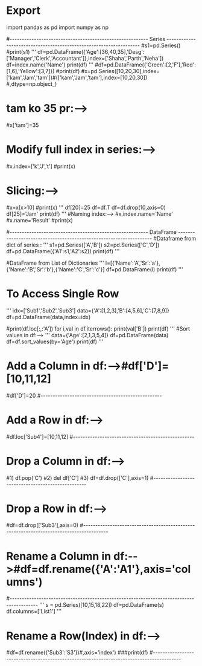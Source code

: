 # Export
import pandas as pd
import numpy as np

#--------------------------------------------------------- Series -------------------------------------------------------------------
#s1=pd.Series()
#print(s1)
'''
df=pd.DataFrame({'Age':[36,40,35],'Desg':['Manager','Clerk','Accountant']},index=['Shaha','Parth','Neha'])
df=index.name('Name')
print(df)
'''
#df=pd.DataFrame({'Green':[2,'F'],'Red':[1,6],'Yellow':[3,7]})
#print(df)
#x=pd.Series([10,20,30],index=['kam','Jam','tam'])#(['kam','Jam','tam'],index=[10,20,30])     #,dtype=np.object_)
# tam ko 35 pr:-->
#x['tam']=35
# Modify full index in series:-->
#x.index=['k','J','t']
#print(x)
# Slicing:-->
#x=x[x>10]
#print(x)
'''
df[20]=25
df=df.T
df=df.drop(10,axis=0)
df[25]='Jam'
print(df)
'''
#Naming index:-->
#x.index.name='Name'
#x.name='Result'
#print(x)

#--------------------------------------------------------- DataFrame -------------------------------------------------------------------
#Dataframe from dict of series :
'''
s1=pd.Series(['A','B'])
s2=pd.Series(['C','D'])
df=pd.DataFrame({'A1':s1,'A2':s2})
print(df)
'''

#DataFrame from List of Dictionaries
'''
l=[{'Name':'A','Sr':'a'},{'Name':'B','Sr':'b'},{'Name':'C','Sr':'c'}]
df=pd.DataFrame(l)
print(df)
'''

# To Access Single Row
'''
idx=['Sub1','Sub2','Sub3']
data={'A':[1,2,3],'B':[4,5,6],'C':[7,8,9]}
df=pd.DataFrame(data,index=idx)

#print(df.loc[:,:'A'])
for i,val in df.iterrows():
    print(val['B'])
print(df)
'''
#Sort values in df:-->
'''
data={'Age':[2,1,3,5,4]}
df=pd.DataFrame(data)
df=df.sort_values(by='Age')
print(df)
'''
# Add a Column in df:-->#df['D']=[10,11,12]
#df['D']=20
#--------------------------------------------------
# Add a Row in df:-->
#df.loc['Sub4']=[10,11,12]
#--------------------------------------------------
# Drop a Column in df:-->
#1) df.pop('C')
#2) del df['C']
#3) df=df.drop(['C'],axis=1)
#--------------------------------------------------
# Drop a Row in df:-->
#df=df.drop(['Sub3'],axis=0)
#----------------------------------------------------------------------------------------
# Rename a Column in df:-->#df=df.rename({'A':'A1'},axis='columns')
#-----------------------------------------------------------------------------------------
'''
s = pd.Series([10,15,18,22])
df=pd.DataFrame(s)
df.columns=['List1']
'''
# Rename a Row(Index) in df:-->
#df=df.rename({'Sub3':'S3'})#,axis='index')
###print(df)
#-----------------------------------------------------------------------------------------
